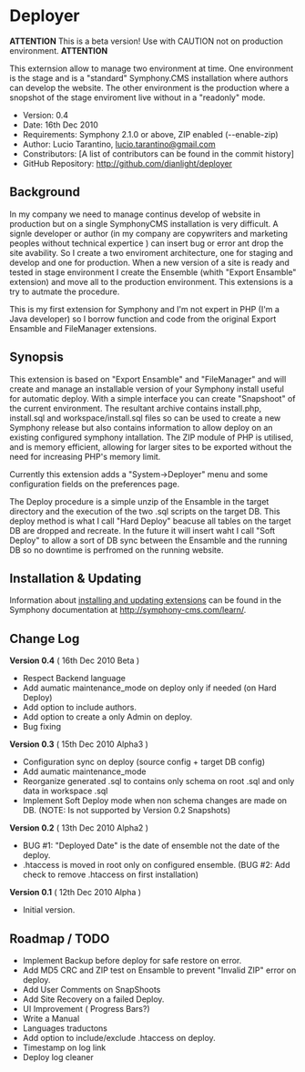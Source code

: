 # Deployer #

**ATTENTION** This is a beta version! Use with CAUTION not on production environment. **ATTENTION** 

This externsion allow to manage two environment at time.
One environment is the stage and is a "standard" Symphony.CMS installation where authors can develop the website.
The other environment is the production where a snopshot of the stage enviroment live without in a "readonly" mode.

- Version: 0.4
- Date: 16th Dec 2010
- Requirements: Symphony 2.1.0 or above, ZIP enabled (--enable-zip)
- Author: Lucio Tarantino, lucio.tarantino@gmail.com
- Constributors: [A list of contributors can be found in the commit history]
- GitHub Repository: <http://github.com/dianlight/deployer>


## Background

In my company we need to manage continus develop of website in production but on a single SymphonyCMS installation is very difficult.
A signle developer or author (in my company are copywriters and marketing peoples without technical expertice ) can insert bug or error ant drop the site avability.
So I create a two enviroment architecture, one for staging and develop and one for production. When a new version of a site is ready and tested in stage environment I create the Ensemble (whith "Export Ensamble" extension) and move all to the production environment. 
This extensions is a try to autmate the procedure.

This is my first extension for Symphony and I'm not expert in PHP (I'm a Java developer) so I borrow function and code from the original Export Ensamble and FileManager extensions.


## Synopsis

This extension is based on "Export Ensamble" and "FileManager" and will create and manage an installable version of your Symphony install useful for automatic deploy. 
With a simple interface you can create "Snapshoot" of the current environment.
The resultant archive contains install.php, install.sql and workspace/install.sql files so can be used to create a new Symphony release but also contains information to allow deploy on an existing configured symphony intallation.
The ZIP module of PHP is utilised, and is memory efficient, allowing for larger sites to be exported without the need for increasing PHP's memory limit.

Currently this extension adds a  "System->Deployer" menu and some configuration fields on the preferences page. 

The Deploy procedure is a simple unzip of the Ensamble in the target directory and the execution of the two .sql scripts on the target DB. 
This deploy method is what I call "Hard Deploy" beacuse all tables on the target DB are dropped and recreate.
In the future it will insert waht I call "Soft Deploy" to allow a sort of DB sync between the Ensamble and the running DB so no downtime is perfromed on the running website.


## Installation & Updating

Information about [installing and updating extensions](http://symphony-cms.com/learn/tasks/view/install-an-extension/) can be found in the Symphony documentation at <http://symphony-cms.com/learn/>.


## Change Log

**Version 0.4** ( 16th Dec 2010 Beta )
- Respect Backend language
- Add aumatic maintenance_mode on deploy only if needed (on Hard Deploy)
- Add option to include authors.
- Add option to create a only Admin on deploy.
- Bug fixing


**Version 0.3** ( 15th Dec 2010 Alpha3 )

- Configuration sync on deploy (source config + target DB config) 
- Add aumatic maintenance_mode
- Reorganize generated .sql to contains only schema on root .sql and only data in workspace .sql
- Implement Soft Deploy mode when non schema changes are made on DB. (NOTE: Is not supported by Version 0.2 Snapshots)


**Version 0.2** ( 13th Dec 2010 Alpha2 )

- BUG #1: "Deployed Date" is the date of ensemble not the date of the deploy.
- .htaccess is moved in root only on configured ensemble. (BUG #2: Add check to remove .htaccess on first installation)


**Version 0.1** ( 12th Dec 2010 Alpha ) 

- Initial version.

## Roadmap / TODO

- Implement Backup before deploy for safe restore on error.
- Add MD5 CRC and ZIP test on Ensamble to prevent "Invalid ZIP" error on deploy.
- Add User Comments on SnapShoots
- Add Site Recovery on a failed Deploy.
- UI Improvement ( Progress Bars?)
- Write a Manual
- Languages traductons
- Add option to include/exclude .htaccess on deploy.
- Timestamp on log link
- Deploy log cleaner
